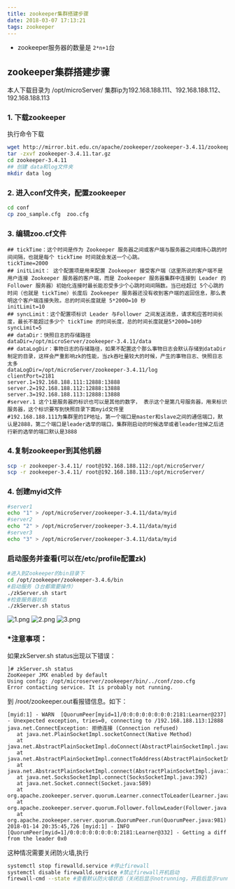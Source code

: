 ```yaml
---
title: zookeeper集群搭建步骤
date: 2018-03-07 17:13:21
tags: zookeeper
---
```

* zookeeper服务器的数量是 `2*n+1`台
## zookeeper集群搭建步骤
本人下载目录为 /opt/microServer/ 集群ip为192.168.188.111、192.168.188.112、192.168.188.113
### 1. 下载zookeeper
执行命令下载
```sh
wget http://mirror.bit.edu.cn/apache/zookeeper/zookeeper-3.4.11/zookeeper-3.4.11.tar.gz
tar -zxvf zookeeper-3.4.11.tar.gz
cd zookeeper-3.4.11
## 创建 data和log文件夹
mkdir data log
```
### 2. 进入conf文件夹，配置zookeeper
```sh
cd conf
cp zoo_sample.cfg  zoo.cfg 
```
### 3. 编辑zoo.cf文件
```properties
## tickTime：这个时间是作为 Zookeeper 服务器之间或客户端与服务器之间维持心跳的时间间隔，也就是每个 tickTime 时间就会发送一个心跳。
tickTime=2000
## initLimit： 这个配置项是用来配置 Zookeeper 接受客户端（这里所说的客户端不是用户连接 Zookeeper 服务器的客户端，而是 Zookeeper 服务器集群中连接到 Leader 的 Follower 服务器）初始化连接时最长能忍受多少个心跳时间间隔数。当已经超过 5个心跳的时间（也就是 tickTime）长度后 Zookeeper 服务器还没有收到客户端的返回信息，那么表明这个客户端连接失败。总的时间长度就是 5*2000=10 秒
initLimit=10
## syncLimit：这个配置项标识 Leader 与Follower 之间发送消息，请求和应答时间长度，最长不能超过多少个 tickTime 的时间长度，总的时间长度就是5*2000=10秒
syncLimit=5
## dataDir：快照日志的存储路径
dataDir=/opt/microServer/zookeeper-3.4.11/data
## dataLogDir：事物日志的存储路径，如果不配置这个那么事物日志会默认存储到dataDir制定的目录，这样会严重影响zk的性能，当zk吞吐量较大的时候，产生的事物日志、快照日志太多
dataLogDir=/opt/microServer/zookeeper-3.4.11/log
clientPort=2181
server.1=192.168.188.111:12888:13888
server.2=192.168.188.112:12888:13888
server.3=192.168.188.113:12888:13888
#server.1 这个1是服务器的标识也可以是其他的数字， 表示这个是第几号服务器，用来标识服务器，这个标识要写到快照目录下面myid文件里
#192.168.188.111为集群里的IP地址，第一个端口是master和slave之间的通信端口，默认是2888，第二个端口是leader选举的端口，集群刚启动的时候选举或者leader挂掉之后进行新的选举的端口默认是3888
```

### 4.复制zookeeper到其他机器
```sh
scp -r zookeeper-3.4.11/ root@192.168.188.112:/opt/microServer/
scp -r zookeeper-3.4.11/ root@192.168.188.113:/opt/microServer/
```
### 4. 创建myid文件
``` sh
#server1
echo "1" > /opt/microServer/zookeeper-3.4.11/data/myid
#server2
echo "2" > /opt/microServer/zookeeper-3.4.11/data/myid
#server3
echo "3" > /opt/microServer/zookeeper-3.4.11/data/myid
```
### 启动服务并查看(可以在/etc/profile配置zk)
```sh
#进入到Zookeeper的bin目录下
cd /opt/zookeeper/zookeeper-3.4.6/bin
#启动服务（3台都需要操作）
./zkServer.sh start
#检查服务器状态
./zkServer.sh status
```
![1.png](http://upload-images.jianshu.io/upload_images/3353177-5f3aa2c07079af7e.png?imageMogr2/auto-orient/strip%7CimageView2/2/w/1240)
![2.png](http://upload-images.jianshu.io/upload_images/3353177-79931c930bf42288.png?imageMogr2/auto-orient/strip%7CimageView2/2/w/1240)
![3.png](http://upload-images.jianshu.io/upload_images/3353177-ab82da0571ad20f4.png?imageMogr2/auto-orient/strip%7CimageView2/2/w/1240)
### *注意事项：
如果zkServer.sh status出现以下错误：
```log
]# zkServer.sh status
ZooKeeper JMX enabled by default
Using config: /opt/microserver/zookeeper/bin/../conf/zoo.cfg
Error contacting service. It is probably not running.
```
到 /root/zookeeper.out看报错信息。如下：
 ```log
 [myid:1] - WARN  [QuorumPeer[myid=1]/0:0:0:0:0:0:0:0:2181:Learner@237] - Unexpected exception, tries=0, connecting to /192.168.188.113:12888
java.net.ConnectException: 拒绝连接 (Connection refused)
	at java.net.PlainSocketImpl.socketConnect(Native Method)
	at java.net.AbstractPlainSocketImpl.doConnect(AbstractPlainSocketImpl.java:350)
	at java.net.AbstractPlainSocketImpl.connectToAddress(AbstractPlainSocketImpl.java:206)
	at java.net.AbstractPlainSocketImpl.connect(AbstractPlainSocketImpl.java:188)
	at java.net.SocksSocketImpl.connect(SocksSocketImpl.java:392)
	at java.net.Socket.connect(Socket.java:589)
	at org.apache.zookeeper.server.quorum.Learner.connectToLeader(Learner.java:229)
	at org.apache.zookeeper.server.quorum.Follower.followLeader(Follower.java:72)
	at org.apache.zookeeper.server.quorum.QuorumPeer.run(QuorumPeer.java:981)
2018-01-14 20:35:45,726 [myid:1] - INFO  [QuorumPeer[myid=1]/0:0:0:0:0:0:0:0:2181:Learner@332] - Getting a diff from the leader 0x0
```
这种情况需要关闭防火墙,执行
```sh
systemctl stop firewalld.service #停止firewall
systemctl disable firewalld.service #禁止firewall开机启动
firewall-cmd --state #查看默认防火墙状态（关闭后显示notrunning，开启后显示running）
```

